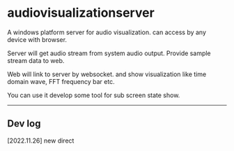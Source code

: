 # audiovisualizationserver
A windows platform server for audio visualization. can access by any device with browser.

Server will get audio stream from system audio output. Provide sample stream data to web.

Web will link to server by websocket. and show visualization like time domain wave, FFT frequency bar etc.

You can use it develop some tool for sub screen state show.

---

## Dev log

[2022.11.26] new direct